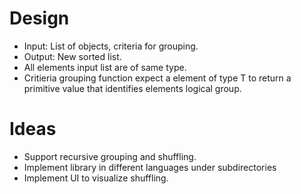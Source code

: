 
# Design

- Input: List of objects, criteria for grouping.
- Output: New sorted list. 
- All elements input list are of same type.
- Critieria grouping function expect a element of type T to return a primitive value that identifies elements logical group.

# Ideas

- Support recursive grouping and shuffling.
- Implement library in different languages under subdirectories
- Implement UI to visualize shuffling.
